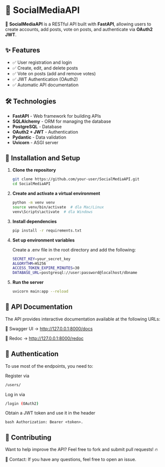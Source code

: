 # 📌 SocialMediaAPI

🚀 **SocialMediaAPI** is a RESTful API built with **FastAPI**, allowing users to create accounts, add posts, vote on posts, and authenticate via **OAuth2 JWT**.

## ✨ Features
- ✅ User registration and login  
- ✅ Create, edit, and delete posts  
- ✅ Vote on posts (add and remove votes)  
- ✅ JWT Authentication (OAuth2)  
- ✅ Automatic API documentation  

## 🛠 Technologies
- **FastAPI** - Web framework for building APIs  
- **SQLAlchemy** - ORM for managing the database  
- **PostgreSQL** - Database  
- **OAuth2 + JWT** - Authentication  
- **Pydantic** - Data validation  
- **Uvicorn** - ASGI server  

## 🚀 Installation and Setup
1. **Clone the repository**  
   ```bash
   git clone https://github.com/your-user/SocialMediaAPI.git
   cd SocialMediaAPI

2. **Create and activate a virtual environment**
    ```bash
   python -m venv venv
    source venv/bin/activate  # dla Mac/Linux
    venv\Scripts\activate  # dla Windows
   ```
3. **Install dependencies**
    ```bash
    pip install -r requirements.txt
    ```
4. **Set up environment variables**

    Create a .env file in the root directory and add the following:

    ```bash
    SECRET_KEY=your_secret_key
    ALGORYTHM=HS256
    ACCESS_TOKEN_EXPIRE_MINUTES=30
    DATABASE_URL=postgresql://user:password@localhost/dbname
    ```
5. **Run the server**
    
    ```bash
    uvicorn main:app --reload
    ```

## 📖 API Documentation
The API provides interactive documentation available at the following URLs:

🔹 Swagger UI → http://127.0.0.1:8000/docs 

🔹 Redoc → http://127.0.0.1:8000/redoc

## 🔑 Authentication
To use most of the endpoints, you need to:

Register via 
```bash
/users/
```
Log in via 
```bash
/login (OAuth2)
```
Obtain a JWT token and use it in the header
```
bash Authorization: Bearer <token>.
```

## 🤝 Contributing
Want to help improve the API? Feel free to fork and submit pull requests! 🔥

📩 Contact: If you have any questions, feel free to open an issue.